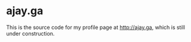 ajay.ga
=======

This is the source code for my profile page at http://ajay.ga, which is still under construction.
